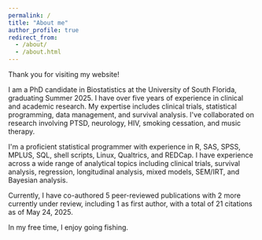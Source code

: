 ```yaml
---
permalink: /
title: "About me"
author_profile: true
redirect_from: 
  - /about/
  - /about.html
---
```

Thank you for visiting my website!

I am a PhD candidate in Biostatistics at the University of South Florida, graduating Summer 2025. I have over five years of experience in clinical and academic research. My expertise includes clinical trials, statistical programming, data management, and survival analysis. I've collaborated on research involving PTSD, neurology, HIV, smoking cessation, and music therapy.

I'm a proficient statistical programmer with experience in R, SAS, SPSS, MPLUS, SQL, shell scripts, Linux, Qualtrics, and REDCap.
I have experience across a wide range of analytical topics including clinical trials, survival analysis, regression, longitudinal analysis, mixed models, SEM/IRT, and Bayesian analysis.

Currently, I have co-authored 5 peer-reviewed publications with 2 more currently under review, including 1 as first author, with a total of 21 citations as of May 24, 2025.

In my free time, I enjoy going fishing.

